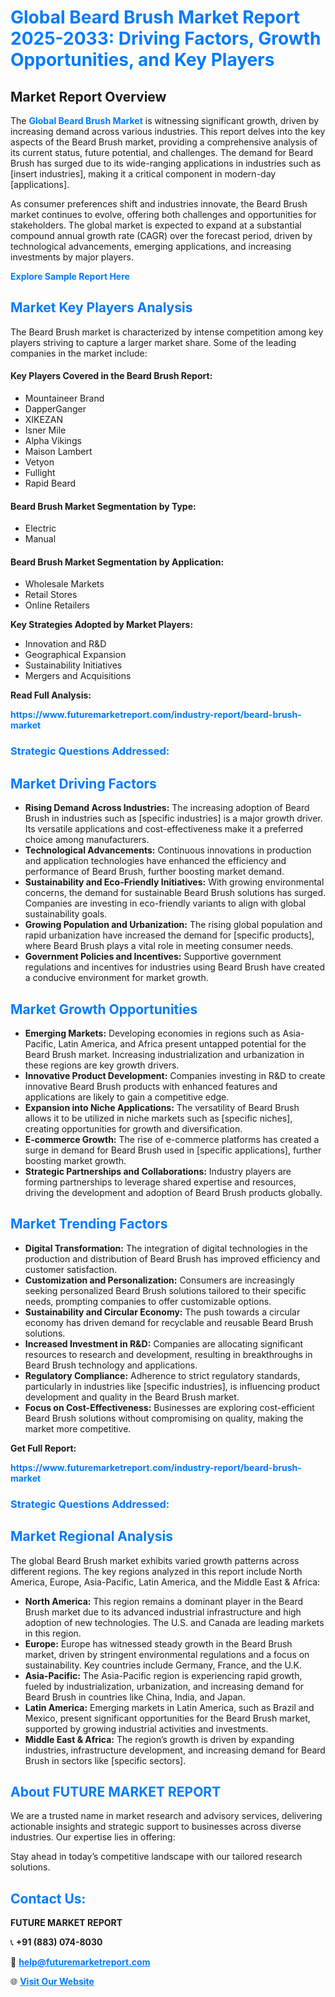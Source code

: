 <h1 style="color: #007BFF;">Global Beard Brush Market Report 2025-2033: Driving Factors, Growth Opportunities, and Key Players</h1>

<section id="overview">
<h2>Market Report Overview</h2>
<p>The <a href="https://www.futuremarketreport.com/industry-report/beard-brush-market" style="color: #007BFF; text-decoration: none;"><strong>Global Beard Brush Market</strong></a> is witnessing significant growth, driven by increasing demand across various industries. This report delves into the key aspects of the Beard Brush market, providing a comprehensive analysis of its current status, future potential, and challenges. The demand for Beard Brush has surged due to its wide-ranging applications in industries such as [insert industries], making it a critical component in modern-day [applications].</p>
<p>As consumer preferences shift and industries innovate, the Beard Brush market continues to evolve, offering both challenges and opportunities for stakeholders. The global market is expected to expand at a substantial compound annual growth rate (CAGR) over the forecast period, driven by technological advancements, emerging applications, and increasing investments by major players.</p>
</section>

<section id="overview">
<p><a href="https://www.futuremarketreport.com/request-sample/reportId=92141" style="color: #007BFF; text-decoration: none;"><strong>Explore Sample Report Here</strong></a></p>
</section>

<section id="key-players">
<h2 style="color: #007BFF;">Market Key Players Analysis</h2>
<p>The Beard Brush market is characterized by intense competition among key players striving to capture a larger market share. Some of the leading companies in the market include:</p>
<h4>Key Players Covered in the Beard Brush Report:</h4>
<ul><li>Mountaineer Brand</li><li>DapperGanger</li><li>XIKEZAN</li><li>Isner Mile</li><li>Alpha Vikings</li><li>Maison Lambert</li><li>Vetyon</li><li>Fullight</li><li>Rapid Beard</li></ul>
<h4>Beard Brush Market Segmentation by Type:</h4>
<ul><li>Electric</li><li>Manual</li></ul>

<h4>Beard Brush Market Segmentation by Application:</h4>
<ul><li>Wholesale Markets</li><li>Retail Stores</li><li>Online Retailers</li></ul>
<p><strong>Key Strategies Adopted by Market Players:</strong></p>
<ul>
<li>Innovation and R&D</li>
<li>Geographical Expansion</li>
<li>Sustainability Initiatives</li>
<li>Mergers and Acquisitions</li>
</ul>
</section>

<section>
<p><strong>Read Full Analysis: </strong></p><a href="https://www.futuremarketreport.com/industry-report/beard-brush-market" style="color: #007BFF; text-decoration: none;"><strong>https://www.futuremarketreport.com/industry-report/beard-brush-market</strong></a>
<h3 style="color: #007BFF;">Strategic Questions Addressed:</h3>
</section>

<section id="driving-factors">
<h2 style="color: #007BFF;">Market Driving Factors</h2>
<ul>
<li><strong>Rising Demand Across Industries:</strong> The increasing adoption of Beard Brush in industries such as [specific industries] is a major growth driver. Its versatile applications and cost-effectiveness make it a preferred choice among manufacturers.</li>
<li><strong>Technological Advancements:</strong> Continuous innovations in production and application technologies have enhanced the efficiency and performance of Beard Brush, further boosting market demand.</li>
<li><strong>Sustainability and Eco-Friendly Initiatives:</strong> With growing environmental concerns, the demand for sustainable Beard Brush solutions has surged. Companies are investing in eco-friendly variants to align with global sustainability goals.</li>
<li><strong>Growing Population and Urbanization:</strong> The rising global population and rapid urbanization have increased the demand for [specific products], where Beard Brush plays a vital role in meeting consumer needs.</li>
<li><strong>Government Policies and Incentives:</strong> Supportive government regulations and incentives for industries using Beard Brush have created a conducive environment for market growth.</li>
</ul>
</section>

<section id="growth-opportunities">
<h2 style="color: #007BFF;">Market Growth Opportunities</h2>
<ul>
<li><strong>Emerging Markets:</strong> Developing economies in regions such as Asia-Pacific, Latin America, and Africa present untapped potential for the Beard Brush market. Increasing industrialization and urbanization in these regions are key growth drivers.</li>
<li><strong>Innovative Product Development:</strong> Companies investing in R&D to create innovative Beard Brush products with enhanced features and applications are likely to gain a competitive edge.</li>
<li><strong>Expansion into Niche Applications:</strong> The versatility of Beard Brush allows it to be utilized in niche markets such as [specific niches], creating opportunities for growth and diversification.</li>
<li><strong>E-commerce Growth:</strong> The rise of e-commerce platforms has created a surge in demand for Beard Brush used in [specific applications], further boosting market growth.</li>
<li><strong>Strategic Partnerships and Collaborations:</strong> Industry players are forming partnerships to leverage shared expertise and resources, driving the development and adoption of Beard Brush products globally.</li>
</ul>
</section>

<section id="trending-factors">
<h2 style="color: #007BFF;">Market Trending Factors</h2>
<ul>
<li><strong>Digital Transformation:</strong> The integration of digital technologies in the production and distribution of Beard Brush has improved efficiency and customer satisfaction.</li>
<li><strong>Customization and Personalization:</strong> Consumers are increasingly seeking personalized Beard Brush solutions tailored to their specific needs, prompting companies to offer customizable options.</li>
<li><strong>Sustainability and Circular Economy:</strong> The push towards a circular economy has driven demand for recyclable and reusable Beard Brush solutions.</li>
<li><strong>Increased Investment in R&D:</strong> Companies are allocating significant resources to research and development, resulting in breakthroughs in Beard Brush technology and applications.</li>
<li><strong>Regulatory Compliance:</strong> Adherence to strict regulatory standards, particularly in industries like [specific industries], is influencing product development and quality in the Beard Brush market.</li>
<li><strong>Focus on Cost-Effectiveness:</strong> Businesses are exploring cost-efficient Beard Brush solutions without compromising on quality, making the market more competitive.</li>
</ul>
</section>

<section>
<p><strong>Get Full Report: </strong></p><a href="https://www.futuremarketreport.com/industry-report/beard-brush-market" style="color: #007BFF; text-decoration: none;"><strong>https://www.futuremarketreport.com/industry-report/beard-brush-market</strong></a>
<h3 style="color: #007BFF;">Strategic Questions Addressed:</h3>
</section>


<section id="regional-analysis">
<h2 style="color: #007BFF;">Market Regional Analysis</h2>
<p>The global Beard Brush market exhibits varied growth patterns across different regions. The key regions analyzed in this report include North America, Europe, Asia-Pacific, Latin America, and the Middle East & Africa:</p>
<ul>
<li><strong>North America:</strong> This region remains a dominant player in the Beard Brush market due to its advanced industrial infrastructure and high adoption of new technologies. The U.S. and Canada are leading markets in this region.</li>
<li><strong>Europe:</strong> Europe has witnessed steady growth in the Beard Brush market, driven by stringent environmental regulations and a focus on sustainability. Key countries include Germany, France, and the U.K.</li>
<li><strong>Asia-Pacific:</strong> The Asia-Pacific region is experiencing rapid growth, fueled by industrialization, urbanization, and increasing demand for Beard Brush in countries like China, India, and Japan.</li>
<li><strong>Latin America:</strong> Emerging markets in Latin America, such as Brazil and Mexico, present significant opportunities for the Beard Brush market, supported by growing industrial activities and investments.</li>
<li><strong>Middle East & Africa:</strong> The region’s growth is driven by expanding industries, infrastructure development, and increasing demand for Beard Brush in sectors like [specific sectors].</li>
</ul>
</section>

<footer>
<h2 style="color: #007BFF;">About FUTURE MARKET REPORT</h2>
<p>We are a trusted name in market research and advisory services, delivering actionable insights and strategic support to businesses across diverse industries. Our expertise lies in offering:</p>

<p>Stay ahead in today’s competitive landscape with our tailored research solutions.</p>

<h2 style="color: #007BFF;">Contact Us:</h2>
<p><strong>FUTURE MARKET REPORT</strong></p>
<p>📞 <strong>+91 (883) 074-8030</strong></p>
<p>📧 <strong><a href="mailto:help@futuremarketreport.com" style="color: #007BFF;">help@futuremarketreport.com</a></strong></p>
<p>🌐 <strong><a href="https://www.futuremarketreport.com/" style="color: #007BFF;">Visit Our Website</a></strong></p>
</footer>